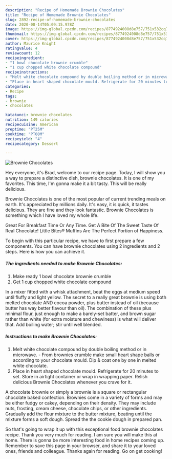 ```yaml
---
description: "Recipe of Homemade Brownie Chocolates"
title: "Recipe of Homemade Brownie Chocolates"
slug: 2892-recipe-of-homemade-brownie-chocolates
date: 2020-08-14T05:09:15.978Z
image: https://img-global.cpcdn.com/recipes/8774924008d8e757/751x532cq70/brownie-chocolates-recipe-main-photo.jpg
thumbnail: https://img-global.cpcdn.com/recipes/8774924008d8e757/751x532cq70/brownie-chocolates-recipe-main-photo.jpg
cover: https://img-global.cpcdn.com/recipes/8774924008d8e757/751x532cq70/brownie-chocolates-recipe-main-photo.jpg
author: Maurice Knight
ratingvalue: 4
reviewcount: 12
recipeingredient:
- "1 bowl chocolate brownie crumble"
- "1 cup chopped white chocolate compound"
recipeinstructions:
- "Melt white chocolate compound by double boiling method or in microwave.  From brownies crumble make small heart shape balls or according to your chocolate mould. Dip &amp; coat one by one in melted white chocolate."
- "Place in heart shaped chocolate mould. Refrigerate for 20 minutes to set. Store in airtight container or wrap in wrapping paper. Relish delicious Brownie Chocolates whenever you crave for it."
categories:
- Recipe
tags:
- brownie
- chocolates

katakunci: brownie chocolates 
nutrition: 149 calories
recipecuisine: American
preptime: "PT25M"
cooktime: "PT60M"
recipeyield: "4"
recipecategory: Dessert

---
```



![Brownie Chocolates](https://img-global.cpcdn.com/recipes/8774924008d8e757/751x532cq70/brownie-chocolates-recipe-main-photo.jpg)

Hey everyone, it's Brad, welcome to our recipe page. Today, I will show you a way to prepare a distinctive dish, brownie chocolates. It is one of my favorites. This time, I'm gonna make it a bit tasty. This will be really delicious.

Brownie Chocolates is one of the most popular of current trending meals on earth. It's appreciated by millions daily. It's easy, it is quick, it tastes delicious. They are fine and they look fantastic. Brownie Chocolates is something which I have loved my whole life.

Great For Breakfast Time Or Any Time. Get A Bite Of The Sweet Taste Of Real Chocolate! Little Bites® Muffins Are The Perfect Portion of Happiness.


To begin with this particular recipe, we have to first prepare a few components. You can have brownie chocolates using 2 ingredients and 2 steps. Here is how you can achieve it.

<!--inarticleads1-->

##### The ingredients needed to make Brownie Chocolates:

1. Make ready 1 bowl chocolate brownie crumble
1. Get 1 cup chopped white chocolate compound


In a mixer fitted with a whisk attachment, beat the eggs at medium speed until fluffy and light yellow. The secret to a really great brownie is using both melted chocolate AND cocoa powder, plus butter instead of oil (because butter has way better flavour than oil). The combination of these plus minimal flour, just enough to make a barely-set batter, and brown sugar rather than white (for extra moisture and chewiness) is what will deliver that. Add boiling water; stir until well blended. 

<!--inarticleads2-->

##### Instructions to make Brownie Chocolates:

1. Melt white chocolate compound by double boiling method or in microwave.  - From brownies crumble make small heart shape balls or according to your chocolate mould. Dip &amp; coat one by one in melted white chocolate.
1. Place in heart shaped chocolate mould. Refrigerate for 20 minutes to set. Store in airtight container or wrap in wrapping paper. Relish delicious Brownie Chocolates whenever you crave for it.


A chocolate brownie or simply a brownie is a square or rectangular chocolate baked confection. Brownies come in a variety of forms and may be either fudgy or cakey, depending on their density. They may include nuts, frosting, cream cheese, chocolate chips, or other ingredients. Gradually add the flour mixture to the butter mixture, beating until the mixture forms a soft dough. Spread the the cookie dough in prepared pan. 

So that's going to wrap it up with this exceptional food brownie chocolates recipe. Thank you very much for reading. I am sure you will make this at home. There is gonna be more interesting food in home recipes coming up. Remember to save this page in your browser, and share it to your loved ones, friends and colleague. Thanks again for reading. Go on get cooking!
